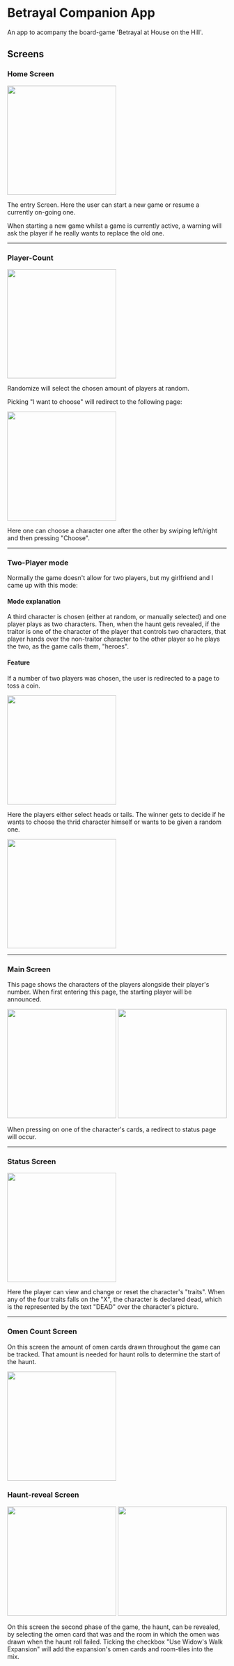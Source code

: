 # Betrayal Companion App

An app to acompany the board-game &#x27;Betrayal at House on the Hill&#x27;.

## Screens

### Home Screen

<img src="https://user-images.githubusercontent.com/51761671/122687846-03851200-d219-11eb-8303-c67f92f56ae1.jpg" width=250>

The entry Screen. Here the user can start a new game or resume a currently on-going one.

When starting a new game whilst a game is currently active, a warning will ask the player if he really wants to replace the old one.

---

### Player-Count
<img src="https://user-images.githubusercontent.com/51761671/122687167-5d83d880-d215-11eb-903b-9f7077aa6b69.jpg" width=250>

Randomize will select the chosen amount of players at random.

Picking "I want to choose" will redirect to the following page:

<img src="https://user-images.githubusercontent.com/51761671/122687239-aa67af00-d215-11eb-9a51-5d84a2353a4d.jpg" width=250>

Here one can choose a character one after the other by swiping left/right and then pressing "Choose".

--- 

### Two-Player mode

Normally the game doesn't allow for two players, but my girlfriend and I came up with this mode:

#### Mode explanation 
A third character is chosen (either at random, or manually selected) and one player plays as two characters.
Then, when the haunt gets revealed, if the traitor is one of the character of the player that controls two characters, that player hands over the non-traitor character to the other player so he plays the two, as the game calls them, "heroes".

#### Feature

If a number of two players was chosen, the user is redirected to a page to toss a coin.

<img src="https://user-images.githubusercontent.com/51761671/122687413-a5572f80-d216-11eb-9e9a-d7268c6fb77e.jpg" width=250> 

Here the players either select heads or tails. The winner gets to decide if he wants to choose the thrid character himself or wants to be given a random one.

<img src="https://user-images.githubusercontent.com/51761671/122687534-3a5a2880-d217-11eb-86cf-1798e5e7f288.jpg" width=250>

---

### Main Screen

This page shows the characters of the players alongside their player's number.
When first entering this page, the starting player will be announced.

<img src="https://user-images.githubusercontent.com/51761671/122687541-4514bd80-d217-11eb-91a0-5683a0c9906f.jpg" width=250> <img src="https://user-images.githubusercontent.com/51761671/122687577-72fa0200-d217-11eb-9855-c2519b432dcf.jpg" width=250>

When pressing on one of the character's cards, a redirect to status page will occur.

---

### Status Screen

<img src="https://user-images.githubusercontent.com/51761671/122687642-d421d580-d217-11eb-8ee1-2ae98cbc4b43.jpg" width=250>

Here the player can view and change or reset the character's "traits". When any of the four traits falls on the "X", the character is declared dead, which is the represented by the text "DEAD" over the character's picture.

---

### Omen Count Screen

On this screen the amount of omen cards drawn throughout the game can be tracked. That amount is needed for haunt rolls to determine the start of the haunt.

<img src="https://user-images.githubusercontent.com/51761671/122688208-329c8300-d21b-11eb-8a52-6225a981fc55.jpg" width=250>

### Haunt-reveal Screen

<img src="https://user-images.githubusercontent.com/51761671/122687757-5ad6b280-d218-11eb-8f65-5929d4b23d3f.jpg" width=250> <img src="https://user-images.githubusercontent.com/51761671/122687760-5ca07600-d218-11eb-842c-dc6c2f6e188c.jpg" width=250>

On this screen the second phase of the game, the haunt, can be revealed, by selecting the omen card that was and the room in which the omen was drawn when the haunt roll failed.
Ticking the checkbox "Use Widow's Walk Expansion" will add the expansion's omen cards and room-tiles into the mix.
